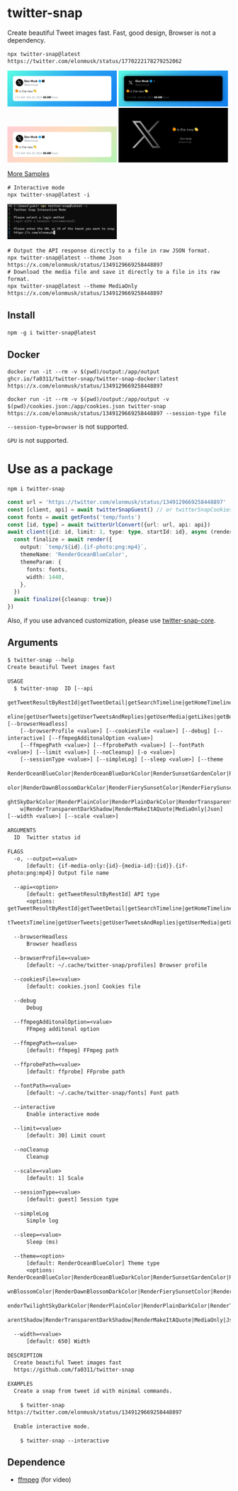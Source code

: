 # twitter-snap

Create beautiful Tweet images fast.
Fast, good design, Browser is not a dependency.

```shell
npx twitter-snap@latest https://twitter.com/elonmusk/status/1770222178279252062
```

<p float="left">
  <img src="./docs/img/output-1.png" width="49%" />
  <img src="./docs/img/output-2.png" width="49%" /> 
  <img src="./docs/img/output-3.png" width="49%" />
  <img src="./docs/img/output-4.png" width="49%" />
</p>

[More Samples](https://github.com/fa0311/twitter-snap/issues/47)

```shell
# Interactive mode
npx twitter-snap@latest -i
```

<img src="./docs/img/input-1.png" width="49%" />

```shell
# Output the API response directly to a file in raw JSON format.
npx twitter-snap@latest --theme Json https://x.com/elonmusk/status/1349129669258448897
# Download the media file and save it directly to a file in its raw format.
npx twitter-snap@latest --theme MediaOnly https://x.com/elonmusk/status/1349129669258448897
```

## Install

`npm -g i twitter-snap@latest`

## Docker

```shell
docker run -it --rm -v $(pwd)/output:/app/output ghcr.io/fa0311/twitter-snap/twitter-snap-docker:latest https://x.com/elonmusk/status/1349129669258448897
```

```shell
docker run -it --rm -v $(pwd)/output:/app/output -v $(pwd)/cookies.json:/app/cookies.json twitter-snap https://x.com/elonmusk/status/1349129669258448897 --session-type file
```

`--session-type=browser` is not supported.

`GPU` is not supported.

# Use as a package

```shell
npm i twitter-snap
```

```typescript
const url = 'https://twitter.com/elonmusk/status/1349129669258448897'
const [client, api] = await twitterSnapGuest() // or twitterSnapCookies, twitterSnapPuppeteer
const fonts = await getFonts('temp/fonts')
const [id, type] = await twitterUrlConvert({url: url, api: api})
await client({id: id, limit: 1, type: type, startId: id}, async (render) => {
  const finalize = await render({
    output: `temp/${id}.{if-photo:png:mp4}`,
    themeName: 'RenderOceanBlueColor',
    themeParam: {
      fonts: fonts,
      width: 1440,
    },
  })
  await finalize({cleanup: true})
})
```

Also, if you use advanced customization, please use [twitter-snap-core](https://github.com/fa0311/twitter-snap-core).

## Arguments

```shell
$ twitter-snap --help
Create beautiful Tweet images fast

USAGE
  $ twitter-snap  ID [--api
    getTweetResultByRestId|getTweetDetail|getSearchTimeline|getHomeTimeline|getHomeLatestTimeline|getListLatestTweetsTim
    eline|getUserTweets|getUserTweetsAndReplies|getUserMedia|getLikes|getBookmarks] [--browserHeadless]
    [--browserProfile <value>] [--cookiesFile <value>] [--debug] [--interactive] [--ffmpegAdditonalOption <value>]
    [--ffmpegPath <value>] [--ffprobePath <value>] [--fontPath <value>] [--limit <value>] [--noCleanup] [-o <value>]
    [--sessionType <value>] [--simpleLog] [--sleep <value>] [--theme
    RenderOceanBlueColor|RenderOceanBlueDarkColor|RenderSunsetGardenColor|RenderSunsetGardenDarkColor|RenderDawnBlossomC
    olor|RenderDawnBlossomDarkColor|RenderFierySunsetColor|RenderFierySunsetDarkColor|RenderTwilightSkyColor|RenderTwili
    ghtSkyDarkColor|RenderPlainColor|RenderPlainDarkColor|RenderTransparent|RenderTransparentDark|RenderTransparentShado
    w|RenderTransparentDarkShadow|RenderMakeItAQuote|MediaOnly|Json] [--width <value>] [--scale <value>]

ARGUMENTS
  ID  Twitter status id

FLAGS
  -o, --output=<value>
      [default: {if-media-only:{id}-{media-id}:{id}}.{if-photo:png:mp4}] Output file name

  --api=<option>
      [default: getTweetResultByRestId] API type
      <options: getTweetResultByRestId|getTweetDetail|getSearchTimeline|getHomeTimeline|getHomeLatestTimeline|getListLates
      tTweetsTimeline|getUserTweets|getUserTweetsAndReplies|getUserMedia|getLikes|getBookmarks>

  --browserHeadless
      Browser headless

  --browserProfile=<value>
      [default: ~/.cache/twitter-snap/profiles] Browser profile

  --cookiesFile=<value>
      [default: cookies.json] Cookies file

  --debug
      Debug

  --ffmpegAdditonalOption=<value>
      FFmpeg additonal option

  --ffmpegPath=<value>
      [default: ffmpeg] FFmpeg path

  --ffprobePath=<value>
      [default: ffprobe] FFprobe path

  --fontPath=<value>
      [default: ~/.cache/twitter-snap/fonts] Font path

  --interactive
      Enable interactive mode

  --limit=<value>
      [default: 30] Limit count

  --noCleanup
      Cleanup

  --scale=<value>
      [default: 1] Scale

  --sessionType=<value>
      [default: guest] Session type

  --simpleLog
      Simple log

  --sleep=<value>
      Sleep (ms)

  --theme=<option>
      [default: RenderOceanBlueColor] Theme type
      <options: RenderOceanBlueColor|RenderOceanBlueDarkColor|RenderSunsetGardenColor|RenderSunsetGardenDarkColor|RenderDa
      wnBlossomColor|RenderDawnBlossomDarkColor|RenderFierySunsetColor|RenderFierySunsetDarkColor|RenderTwilightSkyColor|R
      enderTwilightSkyDarkColor|RenderPlainColor|RenderPlainDarkColor|RenderTransparent|RenderTransparentDark|RenderTransp
      arentShadow|RenderTransparentDarkShadow|RenderMakeItAQuote|MediaOnly|Json>

  --width=<value>
      [default: 650] Width

DESCRIPTION
  Create beautiful Tweet images fast
  https://github.com/fa0311/twitter-snap

EXAMPLES
  Create a snap from tweet id with minimal commands.

    $ twitter-snap https://twitter.com/elonmusk/status/1349129669258448897

  Enable interactive mode.

    $ twitter-snap --interactive

```

## Dependence

- [ffmpeg](https://ffmpeg.org/) (for video)
